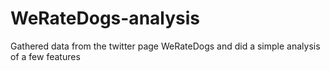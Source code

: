 # WeRateDogs-analysis
Gathered data from the twitter page WeRateDogs and did a simple analysis of a few features
